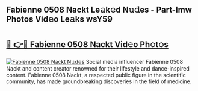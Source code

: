 ## Fabienne 0508 Nackt Le𝚊k𝚎d N𝚞𝚍es - Part-Imw Photos Vid𝚎o Le𝚊ks wsY59

# <h2><a href="http://fb12zj.evod.top/?m=Fabienne+0508+Nackt">🔗 👉🔴 Fabienne 0508 Nackt Vid𝚎o Ph𝚘t𝚘s</a></h2>

[![Fabienne 0508 Nackt N𝚞d𝚎s](https://i.imgur.com/8V9OHl7.gif)](http://fb12zj.evod.top/?m=Fabienne+0508+Nackt)
Social media influencer Fabienne 0508 Nackt and content creator renowned for their lifestyle and dance-inspired content. Fabienne 0508 Nackt, a respected public figure in the scientific community, has made groundbreaking discoveries in the field of medicine. 
